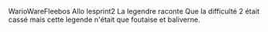 WarioWareFleebos
Allo
lesprint2
La legendre raconte
Que la difficulté 2 était cassé
mais cette legende n'était que foutaise et baliverne.
